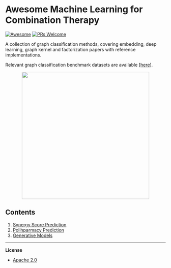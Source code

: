 # Awesome Machine Learning for Combination Therapy
[![Awesome](https://cdn.rawgit.com/sindresorhus/awesome/d7305f38d29fed78fa85652e3a63e154dd8e8829/media/badge.svg)](https://github.com/sindresorhus/awesome)
[![PRs Welcome](https://img.shields.io/badge/PRs-welcome-brightgreen.svg?style=flat-square)](http://makeapullrequest.com)

A collection of graph classification methods, covering embedding, deep learning, graph kernel and factorization papers with reference implementations.

Relevant graph classification benchmark datasets are available [[here]](https://github.com/shiruipan/graph_datasets).

<p align="center">
  <img width="400" src="atlas.png">
</p>

## Contents  

1. [Synergy Score Prediction]()  
2. [Polihparmacy Prediction]()
3. [Generative Models]()  

--------------------------------------------------------------------------------

**License**

- [Apache 2.0](https://github.com/AstraZeneca/awesome-machine-learning-for-combination-therapy/blob/master/LICENSE)
